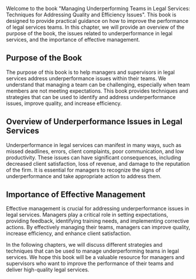 
Welcome to the book "Managing Underperforming Teams in Legal Services: Techniques for Addressing Quality and Efficiency Issues". This book is designed to provide practical guidance on how to improve the performance of legal services teams. In this chapter, we will provide an overview of the purpose of the book, the issues related to underperformance in legal services, and the importance of effective management.

Purpose of the Book
-------------------

The purpose of this book is to help managers and supervisors in legal services address underperformance issues within their teams. We understand that managing a team can be challenging, especially when team members are not meeting expectations. This book provides techniques and strategies that can be used to identify and address underperformance issues, improve quality, and increase efficiency.

Overview of Underperformance Issues in Legal Services
-----------------------------------------------------

Underperformance in legal services can manifest in many ways, such as missed deadlines, errors, client complaints, poor communication, and low productivity. These issues can have significant consequences, including decreased client satisfaction, loss of revenue, and damage to the reputation of the firm. It is essential for managers to recognize the signs of underperformance and take appropriate action to address them.

Importance of Effective Management
----------------------------------

Effective management is crucial for addressing underperformance issues in legal services. Managers play a critical role in setting expectations, providing feedback, identifying training needs, and implementing corrective actions. By effectively managing their teams, managers can improve quality, increase efficiency, and enhance client satisfaction.

In the following chapters, we will discuss different strategies and techniques that can be used to manage underperforming teams in legal services. We hope this book will be a valuable resource for managers and supervisors who want to improve the performance of their teams and deliver high-quality legal services.

